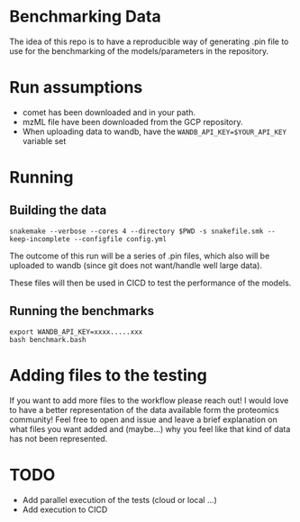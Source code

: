 
# Benchmarking Data

The idea of this repo is to have a reproducible way of generating .pin file to use
for the benchmarking of the models/parameters in the repository.

# Run assumptions

- comet has been downloaded and in your path.
- mzML file have been downloaded from the GCP repository.
- When uploading data to wandb, have the `WANDB_API_KEY=$YOUR_API_KEY` variable set

# Running

## Building the data

```
snakemake --verbose --cores 4 --directory $PWD -s snakefile.smk --keep-incomplete --configfile config.yml
```

The outcome of this run will be a series of .pin files, which also will be uploaded
to wandb (since git does not want/handle well large data).

These files will then be used in CICD to test the performance of the models.

## Running the benchmarks

```
export WANDB_API_KEY=xxxx.....xxx
bash benchmark.bash
```

# Adding files to the testing

If you want to add more files to the workflow please reach out! I would love to have
a better representation of the data available form the proteomics community!
Feel free to open and issue and leave a brief explanation on what files you want added
and (maybe...) why you feel like that kind of data has not been represented.

# TODO

- Add parallel execution of the tests (cloud or local ...)
- Add execution to CICD
